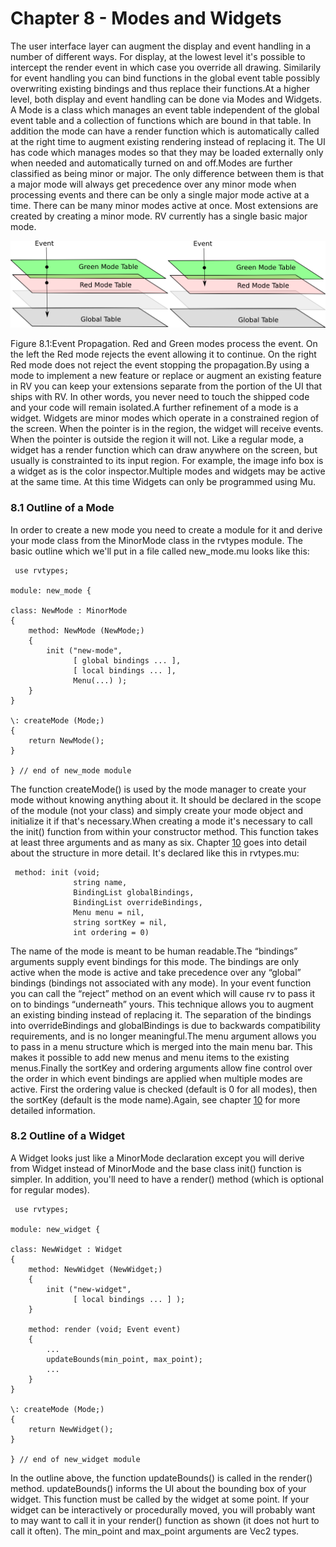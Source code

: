 # Chapter 8 - Modes and Widgets

The user interface layer can augment the display and event handling in a number of different ways. For display, at the lowest level it's possible to intercept the render event in which case you override all drawing. Similarily for event handling you can bind functions in the global event table possibly overwriting existing bindings and thus replace their functions.At a higher level, both display and event handling can be done via Modes and Widgets. A Mode is a class which manages an event table independent of the global event table and a collection of functions which are bound in that table. In addition the mode can have a render function which is automatically called at the right time to augment existing rendering instead of replacing it. The UI has code which manages modes so that they may be loaded externally only when needed and automatically turned on and off.Modes are further classified as being minor or major. The only difference between them is that a major mode will always get precedence over any minor mode when processing events and there can be only a single major mode active at a time. There can be many minor modes active at once. Most extensions are created by creating a minor mode. RV currently has a single basic major mode.

![13_lease_event_prop.png](../../images/rv-reference-manual-13-rv-cx-lease-event-prop-12.png)

Figure 8.1:Event Propagation. Red and Green modes process the event. On the left the Red mode rejects the event allowing it to continue. On the right Red mode does not reject the event stopping the propagation.By using a mode to implement a new feature or replace or augment an existing feature in RV you can keep your extensions separate from the portion of the UI that ships with RV. In other words, you never need to touch the shipped code and your code will remain isolated.A further refinement of a mode is a widget. Widgets are minor modes which operate in a constrained region of the screen. When the pointer is in the region, the widget will receive events. When the pointer is outside the region it will not. Like a regular mode, a widget has a render function which can draw anywhere on the screen, but usually is constrainted to its input region. For example, the image info box is a widget as is the color inspector.Multiple modes and widgets may be active at the same time. At this time Widgets can only be programmed using Mu.

### 8.1 Outline of a Mode


In order to create a new mode you need to create a module for it and derive your mode class from the MinorMode class in the rvtypes module. The basic outline which we'll put in a file called new_mode.mu looks like this:

```
 use rvtypes;

module: new_mode {

class: NewMode : MinorMode
{
    method: NewMode (NewMode;)
    {
        init ("new-mode",
              [ global bindings ... ],
              [ local bindings ... ],
              Menu(...) );
    }
}

\: createMode (Mode;)
{
    return NewMode();
}

} // end of new_mode module 
```
The function createMode() is used by the mode manager to create your mode without knowing anything about it. It should be declared in the scope of the module (not your class) and simply create your mode object and initialize it if that's necessary.When creating a mode it's necessary to call the init() function from within your constructor method. This function takes at least three arguments and as many as six. Chapter [10](rv-reference-manual-chapter-ten.md#chapter-10-a-simple-package) goes into detail about the structure in more detail. It's declared like this in rvtypes.mu:

```
 method: init (void;
              string name,
              BindingList globalBindings,
              BindingList overrideBindings,
              Menu menu = nil,
              string sortKey = nil,
              int ordering = 0) 
```
The name of the mode is meant to be human readable.The “bindings” arguments supply event bindings for this mode. The bindings are only active when the mode is active and take precedence over any “global” bindings (bindings not associated with any mode). In your event function you can call the “reject” method on an event which will cause rv to pass it on to bindings “underneath” yours. This technique allows you to augment an existing binding instead of replacing it. The separation of the bindings into overrideBindings and globalBindings is due to backwards compatibility requirements, and is no longer meaningful.The menu argument allows you to pass in a menu structure which is merged into the main menu bar. This makes it possible to add new menus and menu items to the existing menus.Finally the sortKey and ordering arguments allow fine control over the order in which event bindings are applied when multiple modes are active. First the ordering value is checked (default is 0 for all modes), then the sortKey (default is the mode name).Again, see chapter [10](rv-reference-manual-chapter-ten.md#chapter-10-a-simple-package) for more detailed information.

### 8.2 Outline of a Widget


A Widget looks just like a MinorMode declaration except you will derive from Widget instead of MinorMode and the base class init() function is simpler. In addition, you'll need to have a render() method (which is optional for regular modes).

```
 use rvtypes;

module: new_widget {

class: NewWidget : Widget
{
    method: NewWidget (NewWidget;)
    {
        init ("new-widget",
              [ local bindings ... ] );
    }

    method: render (void; Event event)
    {
        ...
        updateBounds(min_point, max_point);
        ...
    }
}

\: createMode (Mode;)
{
    return NewWidget();
}

} // end of new_widget module 
```
In the outline above, the function updateBounds() is called in the render() method. updateBounds() informs the UI about the bounding box of your widget. This function must be called by the widget at some point. If your widget can be interactively or procedurally moved, you will probably want to may want to call it in your render() function as shown (it does not hurt to call it often). The min_point and max_point arguments are Vec2 types.